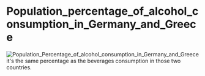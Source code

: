 # Population_percentage_of_alcohol_consumption_in_Germany_and_Greece
![Population_Percentage_of_alcohol_consumption_in_Germany_and_Greece](https://github.com/user-attachments/assets/3446af5d-9a75-4e4c-a2e6-58740c582905)
it's the same percentage as the beverages consumption in those two countries.
